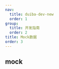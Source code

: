 ```yaml
---
nav:
  title: duiba-dev-new
  order: 1
group:
  title: 开发指南
  order: 2
title: Mock数据
order: 3
---
```


## mock


